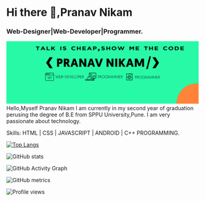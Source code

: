 # Hi there 👋,**Pranav Nikam**
### Web-Designer|Web-Developer|Programmer.
![I am GitHub Readme Generator's creator](https://github.com/pranavnikam3110/pranavnikam3110/blob/main/github2.jpg)
Hello,Myself Pranav Nikam I am currently in my second year of graduation perusing the degree of B.E from SPPU University,Pune. I am very passionate about technology.

Skills: HTML | CSS | JAVASCRIPT | ANDROID | C++ PROGRAMMING.





[![Top Langs](https://github-readme-stats.vercel.app/api/top-langs/?username=pranavnikam3110)](https://github.com/anuraghazra/github-readme-stats)

![GitHub stats](https://github-readme-stats.vercel.app/api?username=pranavnikam3110&show_icons=true)  

![GitHub Activity Graph](https://activity-graph.herokuapp.com/graph?username=pranavnikam3110)  

![GitHub metrics](https://metrics.lecoq.io/pranavnikam3110)  

![Profile views](https://gpvc.arturio.dev/pranavnikam3110)  

